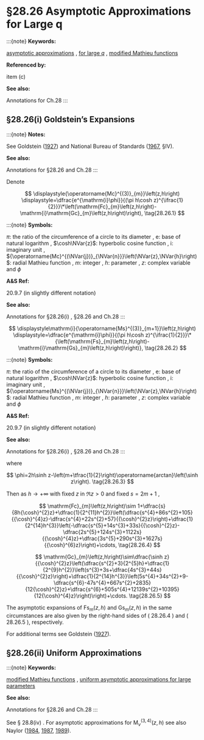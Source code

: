 # §28.26 Asymptotic Approximations for Large q

:::{note}
**Keywords:**

[asymptotic approximations](http://dlmf.nist.gov/search/search?q=asymptotic%20approximations) , [for large $q$](http://dlmf.nist.gov/search/search?q=for%20large%20q) , [modified Mathieu functions](http://dlmf.nist.gov/search/search?q=modified%20Mathieu%20functions)

**Referenced by:**

item (c)

**See also:**

Annotations for Ch.28
:::


## §28.26(i) Goldstein’s Expansions

:::{note}
**Notes:**

See Goldstein ([1927](./bib/G.html#bib950 "Mathieu functions")) and National Bureau of Standards ([1967](./bib/N.html#bib1701 "Tables Relating to Mathieu Functions: Characteristic Values, Coefficients, and Joining Factors"), §IV).

**See also:**

Annotations for §28.26 and Ch.28
:::

Denote

<a id="EGx1"></a>

$$
\displaystyle{\operatorname{Mc}^{(3)}_{m}}\left(z,h\right) \displaystyle=\dfrac{e^{\mathrm{i}\phi}}{(\pi h\cosh z)^{\ifrac{1}{2}}}\*\left(\mathrm{Fc}_{m}\left(z,h\right)-\mathrm{i}\mathrm{Gc}_{m}\left(z,h\right)\right), \tag{28.26.1}
$$

:::{note}
**Symbols:**

$\pi$: the ratio of the circumference of a circle to its diameter , $\mathrm{e}$: base of natural logarithm , $\cosh\NVar{z}$: hyperbolic cosine function , $\mathrm{i}$: imaginary unit , ${\operatorname{Mc}^{(\NVar{j})}_{\NVar{n}}}\left(\NVar{z},\NVar{h}\right)$: radial Mathieu function , $m$: integer , $h$: parameter , $z$: complex variable and $\phi$

**A&S Ref:**

20.9.7 (in slightly different notation)

**See also:**

Annotations for §28.26(i) , §28.26 and Ch.28
:::

$$
\displaystyle\mathrm{i}{\operatorname{Ms}^{(3)}_{m+1}}\left(z,h\right) \displaystyle=\dfrac{e^{\mathrm{i}\phi}}{(\pi h\cosh z)^{\ifrac{1}{2}}}\*{\left(\mathrm{Fs}_{m}\left(z,h\right)-\mathrm{i}\mathrm{Gs}_{m}\left(z,h\right)\right)}, \tag{28.26.2}
$$

:::{note}
**Symbols:**

$\pi$: the ratio of the circumference of a circle to its diameter , $\mathrm{e}$: base of natural logarithm , $\cosh\NVar{z}$: hyperbolic cosine function , $\mathrm{i}$: imaginary unit , ${\operatorname{Ms}^{(\NVar{j})}_{\NVar{n}}}\left(\NVar{z},\NVar{h}\right)$: radial Mathieu function , $m$: integer , $h$: parameter , $z$: complex variable and $\phi$

**A&S Ref:**

20.9.7 (in slightly different notation)

**See also:**

Annotations for §28.26(i) , §28.26 and Ch.28
:::

where


<a id="E3"></a>
$$
\phi=2h\sinh z-\left(m+\tfrac{1}{2}\right)\operatorname{arctan}\left(\sinh z\right). \tag{28.26.3}
$$

Then as $h\to+\infty$ with fixed $z$ in $\Re z>0$ and fixed $s=2m+1$ ,


<a id="E4"></a>
$$
\mathrm{Fc}_{m}\left(z,h\right)\sim 1+\dfrac{s}{8h{\cosh}^{2}z}+\dfrac{1}{2^{11}h^{2}}\left(\dfrac{s^{4}+86s^{2}+105}{{\cosh}^{4}z}-\dfrac{s^{4}+22s^{2}+57}{{\cosh}^{2}z}\right)+\dfrac{1}{2^{14}h^{3}}\left(-\dfrac{s^{5}+14s^{3}+33s}{{\cosh}^{2}z}-\dfrac{2s^{5}+124s^{3}+1122s}{{\cosh}^{4}z}+\dfrac{3s^{5}+290s^{3}+1627s}{{\cosh}^{6}z}\right)+\cdots, \tag{28.26.4}
$$


<a id="E5"></a>
$$
\mathrm{Gc}_{m}\left(z,h\right)\sim\dfrac{\sinh z}{{\cosh}^{2}z}\left(\dfrac{s^{2}+3}{2^{5}h}+\dfrac{1}{2^{9}h^{2}}\left(s^{3}+3s+\dfrac{4s^{3}+44s}{{\cosh}^{2}z}\right)+\dfrac{1}{2^{14}h^{3}}\left(5s^{4}+34s^{2}+9-\dfrac{s^{6}-47s^{4}+667s^{2}+2835}{12{\cosh}^{2}z}+\dfrac{s^{6}+505s^{4}+12139s^{2}+10395}{12{\cosh}^{4}z}\right)\right)+\cdots. \tag{28.26.5}
$$

The asymptotic expansions of $\mathrm{Fs}_{m}\left(z,h\right)$ and $\mathrm{Gs}_{m}\left(z,h\right)$ in the same circumstances are also given by the right-hand sides of ( 28.26.4 ) and ( 28.26.5 ), respectively.

For additional terms see Goldstein ([1927](./bib/G.html#bib950 "Mathieu functions")).


## §28.26(ii) Uniform Approximations

:::{note}
**Keywords:**

[modified Mathieu functions](http://dlmf.nist.gov/search/search?q=modified%20Mathieu%20functions) , [uniform asymptotic approximations for large parameters](http://dlmf.nist.gov/search/search?q=uniform%20asymptotic%20approximations%20for%20large%20parameters)

**See also:**

Annotations for §28.26 and Ch.28
:::

See § 28.8(iv) . For asymptotic approximations for ${\operatorname{M}^{(3,4)}_{\nu}}\left(z,h\right)$ see also Naylor ([1984](./bib/N.html#bib1693 "On simplified asymptotic formulas for a class of Mathieu functions"), [1987](./bib/N.html#bib1694 "On a simplified asymptotic formula for the Mathieu function of the third kind"), [1989](./bib/N.html#bib1695 "On an integral transform involving a class of Mathieu functions")).

